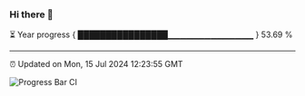 ### Hi there 👋

⏳ Year progress { ████████████████▁▁▁▁▁▁▁▁▁▁▁▁▁▁ } 53.69 %

---

⏰ Updated on Mon, 15 Jul 2024 12:23:55 GMT

![Progress Bar CI](https://github.com/liununu/liununu/workflows/Progress%20Bar%20CI/badge.svg)
